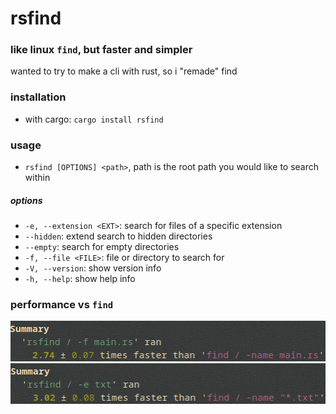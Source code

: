 # rsfind 

### like linux `find`, but faster and simpler

wanted to try to make a cli with rust, so i "remade" find 

### installation

* with cargo: `cargo install rsfind`

### usage

* `rsfind [OPTIONS] <path>`, path is the root path you would like to search within

##### options

* `-e, --extension <EXT>`: search for files of a specific extension
* `--hidden`: extend search to hidden directories
* `--empty`: search for empty directories
* `-f, --file <FILE>`: file or directory to search for
* `-V, --version`: show version info
* `-h, --help`: show help info

### performance vs `find`

![](img/benchmark1.png)
![](img/benchmark2.png)
